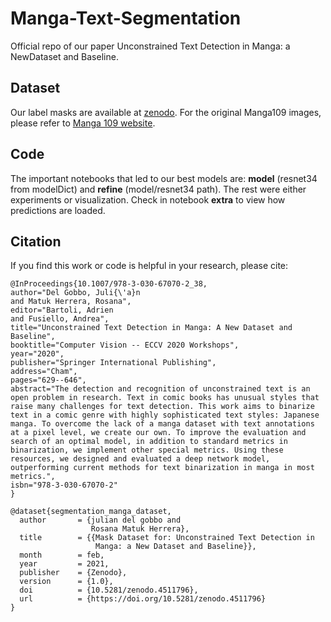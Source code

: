 # Manga-Text-Segmentation
Official repo of our paper Unconstrained Text Detection in Manga: a NewDataset and Baseline.

## Dataset
Our label masks are available at [zenodo](https://zenodo.org/record/4511796). For the original Manga109 images, please refer to [Manga 109 website](http://www.manga109.org/en/).

## Code
The important notebooks that led to our best models are: **model** (resnet34 from modelDict) and **refine** (model/resnet34 path). The rest were either experiments or visualization. Check in notebook **extra** to view how predictions are loaded. 

## Citation
If you find this work or code is helpful in your research, please cite:
````
@InProceedings{10.1007/978-3-030-67070-2_38,
author="Del Gobbo, Juli{\'a}n
and Matuk Herrera, Rosana",
editor="Bartoli, Adrien
and Fusiello, Andrea",
title="Unconstrained Text Detection in Manga: A New Dataset and Baseline",
booktitle="Computer Vision -- ECCV 2020 Workshops",
year="2020",
publisher="Springer International Publishing",
address="Cham",
pages="629--646",
abstract="The detection and recognition of unconstrained text is an open problem in research. Text in comic books has unusual styles that raise many challenges for text detection. This work aims to binarize text in a comic genre with highly sophisticated text styles: Japanese manga. To overcome the lack of a manga dataset with text annotations at a pixel level, we create our own. To improve the evaluation and search of an optimal model, in addition to standard metrics in binarization, we implement other special metrics. Using these resources, we designed and evaluated a deep network model, outperforming current methods for text binarization in manga in most metrics.",
isbn="978-3-030-67070-2"
}

@dataset{segmentation_manga_dataset,
  author       = {julian del gobbo and
                  Rosana Matuk Herrera},
  title        = {{Mask Dataset for: Unconstrained Text Detection in 
                   Manga: a New Dataset and Baseline}},
  month        = feb,
  year         = 2021,
  publisher    = {Zenodo},
  version      = {1.0},
  doi          = {10.5281/zenodo.4511796},
  url          = {https://doi.org/10.5281/zenodo.4511796}
}
````
